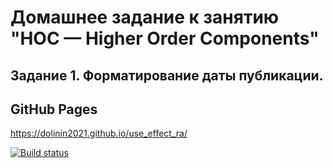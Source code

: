 # Домашнее задание к занятию "HOC — Higher Order Components"
## Задание 1. Форматирование даты публикации.

## GitHub Pages
https://dolinin2021.github.io/use_effect_ra/

[![Build status](https://ci.appveyor.com/api/projects/status/wn5xxvbekar6p7rr?svg=true)](https://ci.appveyor.com/project/Dolinin2021/use-effect-ra)
